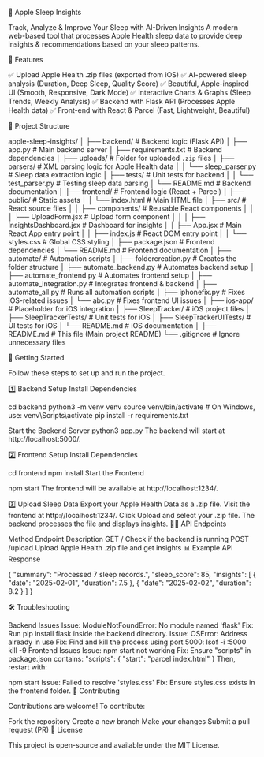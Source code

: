 🛌 Apple Sleep Insights

Track, Analyze & Improve Your Sleep with AI-Driven Insights
A modern web-based tool that processes Apple Health sleep data to provide deep insights & recommendations based on your sleep patterns.


📌 Features

✅ Upload Apple Health .zip files (exported from iOS)
✅ AI-powered sleep analysis (Duration, Deep Sleep, Quality Score)
✅ Beautiful, Apple-inspired UI (Smooth, Responsive, Dark Mode)
✅ Interactive Charts & Graphs (Sleep Trends, Weekly Analysis)
✅ Backend with Flask API (Processes Apple Health data)
✅ Front-end with React & Parcel (Fast, Lightweight, Beautiful)

📁 Project Structure

apple-sleep-insights/
│
├── backend/                     # Backend logic (Flask API)
│   ├── app.py                   # Main backend server
│   ├── requirements.txt          # Backend dependencies
│   ├── uploads/                  # Folder for uploaded `.zip` files
│   ├── parsers/                  # XML parsing logic for Apple Health data
│   │   └── sleep_parser.py       # Sleep data extraction logic
│   ├── tests/                    # Unit tests for backend
│   │   └── test_parser.py        # Testing sleep data parsing
│   └── README.md                 # Backend documentation
│
├── frontend/                     # Frontend logic (React + Parcel)
│   ├── public/                   # Static assets
│   │   └── index.html            # Main HTML file
│   ├── src/                      # React source files
│   │   ├── components/           # Reusable React components
│   │   │   ├── UploadForm.jsx    # Upload form component
│   │   │   ├── InsightsDashboard.jsx  # Dashboard for insights
│   │   ├── App.jsx               # Main React App entry point
│   │   ├── index.js              # React DOM entry point
│   │   └── styles.css            # Global CSS styling
│   ├── package.json              # Frontend dependencies
│   └── README.md                 # Frontend documentation
│
├── automate/                     # Automation scripts
│   ├── foldercreation.py         # Creates the folder structure
│   ├── automate_backend.py       # Automates backend setup
│   ├── automate_frontend.py      # Automates frontend setup
│   ├── automate_integration.py   # Integrates frontend & backend
│   ├── automate_all.py           # Runs all automation scripts
│   ├── iphonefix.py              # Fixes iOS-related issues
│   └── abc.py                    # Fixes frontend UI issues
│
├── ios-app/                      # Placeholder for iOS integration
│   ├── SleepTracker/             # iOS project files
│   ├── SleepTrackerTests/        # Unit tests for iOS
│   ├── SleepTrackerUITests/      # UI tests for iOS
│   └── README.md                 # iOS documentation
│
├── README.md                     # This file (Main project README)
└── .gitignore                     # Ignore unnecessary files

🚀 Getting Started

Follow these steps to set up and run the project.

1️⃣ Backend Setup
Install Dependencies

cd backend
python3 -m venv venv
source venv/bin/activate  # On Windows, use: venv\Scripts\activate
pip install -r requirements.txt

Start the Backend Server
python3 app.py
The backend will start at http://localhost:5000/.

2️⃣ Frontend Setup
Install Dependencies

cd frontend
npm install
Start the Frontend

npm start
The frontend will be available at http://localhost:1234/.

3️⃣ Upload Sleep Data
Export your Apple Health Data as a .zip file.
Visit the frontend at http://localhost:1234/.
Click Upload and select your .zip file.
The backend processes the file and displays insights.
🧑‍💻 API Endpoints

Method	Endpoint	Description
GET	/	Check if the backend is running
POST	/upload	Upload Apple Health .zip file and get insights
📊 Example API Response

{
  "summary": "Processed 7 sleep records.",
  "sleep_score": 85,
  "insights": [
    {
      "date": "2025-02-01",
      "duration": 7.5
    },
    {
      "date": "2025-02-02",
      "duration": 8.2
    }
  ]
}

🛠️ Troubleshooting

Backend Issues
Issue: ModuleNotFoundError: No module named 'flask'
Fix: Run pip install flask inside the backend directory.
Issue: OSError: Address already in use
Fix: Find and kill the process using port 5000:
lsof -i :5000
kill -9 <PID>
Frontend Issues
Issue: npm start not working
Fix: Ensure "scripts" in package.json contains:
"scripts": {
  "start": "parcel index.html"
}
Then, restart with:

npm start
Issue: Failed to resolve 'styles.css'
Fix: Ensure styles.css exists in the frontend folder.
🤝 Contributing

Contributions are welcome!
To contribute:

Fork the repository
Create a new branch
Make your changes
Submit a pull request (PR)
📝 License

This project is open-source and available under the MIT License.

